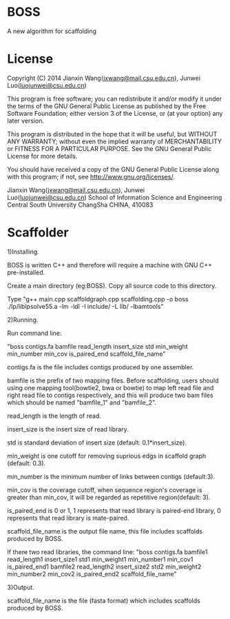 # BOSS
A new algorithm for scaffolding

License
=========

Copyright (C) 2014 Jianxin Wang(jxwang@mail.csu.edu.cn), Junwei Luo(luojunwei@csu.edu.cn)

This program is free software; you can redistribute it and/or
modify it under the terms of the GNU General Public License
as published by the Free Software Foundation; either version 3
of the License, or (at your option) any later version.

This program is distributed in the hope that it will be useful,
but WITHOUT ANY WARRANTY; without even the implied warranty of
MERCHANTABILITY or FITNESS FOR A PARTICULAR PURPOSE.  See the
GNU General Public License for more details.

You should have received a copy of the GNU General Public License
along with this program; if not, see <http://www.gnu.org/licenses/>.

Jianxin Wang(jxwang@mail.csu.edu.cn), Junwei Luo(luojunwei@csu.edu.cn)
School of Information Science and Engineering
Central South University
ChangSha
CHINA, 410083


Scaffolder
=================

1)Installing.

BOSS is written C++ and therefore will require a machine with GNU C++ pre-installed.

Create a main directory (eg:BOSS). Copy all source code to this directory.

Type "g++ main.cpp scaffoldgraph.cpp scaffolding.cpp -o boss ./lp/liblpsolve55.a -lm -ldl -I include/ -L lib/ -lbamtools" 

2)Running.

Run command line: 

"boss contigs.fa bamfile read_length insert_size std min_weight min_number min_cov is_paired_end scaffold_file_name"

contigs.fa is the file includes contigs produced by one assembler.

bamfile is the prefix of two mapping files. Before scaffolding, users should using one mapping tool(bowtie2, bwa or bowtie) to map left read file and right read file to contigs respectively, and this will produce two bam files which should be named "bamfile_1" and "bamfile_2".

read_length is the length of read.

insert_size is the insert size of read library.

std is standard deviation of insert size (default: 0.1*insert_size).

min_weight is one cutoff for removing suprious edgs in scaffold graph (default: 0.3).

min_number is the minimum number of links between contigs (default:3).

min_cov is the coverage cutoff, when sequence region's coverage is greater than min_cov, it will be regarded as repetitive region(default: 3). 

is_paired_end is 0 or 1, 1 represents that read library is paired-end library, 0 represents that read library is mate-paired.

scaffold_file_name is the output file name, this file includes scaffolds produced by BOSS. 

If there two read libraries, the command line:
"boss contigs.fa bamfile1 read_length1 insert_size1 std1 min_weight1 min_number1 min_cov1 is_paired_end1 bamfile2 read_length2 insert_size2 std2 min_weight2 min_number2 min_cov2 is_paired_end2 scaffold_file_name"

3)Output.

scaffold_file_name is the file (fasta format) which includes scaffolds produced by BOSS.
